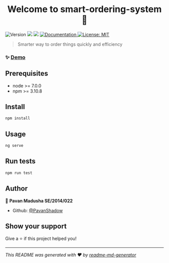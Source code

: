 <h1 align="center">Welcome to smart-ordering-system 👋</h1>
<p>
  <img alt="Version" src="https://img.shields.io/badge/version-1.0.0-blue.svg?cacheSeconds=2592000" />
  <img src="https://img.shields.io/badge/node-%3E%3D%207.0.0-blue.svg" />
  <img src="https://img.shields.io/badge/npm-%3E%3D%203.10.8-blue.svg" />
  <a href="https://smartorderklnse.herokuapp.com/" target="_blank">
    <img alt="Documentation" src="https://img.shields.io/badge/documentation-yes-brightgreen.svg" />
  </a>
  <a href="#" target="_blank">
    <img alt="License: MIT" src="https://img.shields.io/badge/License-MIT-yellow.svg" />
  </a>
</p>

> Smarter way to order things quickly and efficiency

### ✨ [Demo](https://smartorderklnse.herokuapp.com/)

## Prerequisites

- node >= 7.0.0
- npm >= 3.10.8

## Install

```sh
npm install
```

## Usage

```sh
ng serve
```

## Run tests

```sh
npm run test
```

## Author

👤 **Pavan Madusha SE/2014/022**

* Github: [@PavanShadow](https://github.com/PavanShadow)

## Show your support

Give a ⭐️ if this project helped you!

***
_This README was generated with ❤️ by [readme-md-generator](https://github.com/kefranabg/readme-md-generator)_